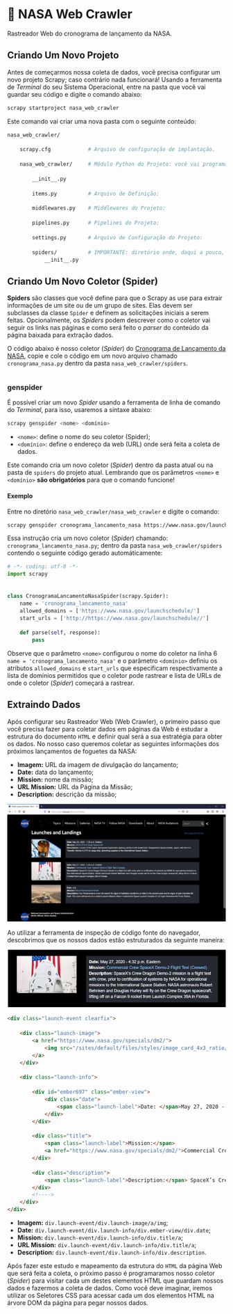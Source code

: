 # 🚀 NASA Web Crawler 

Rastreador Web do cronograma de lançamento da NASA.

## Criando Um Novo Projeto

Antes de começarmos nossa coleta de dados, você precisa configurar um novo projeto Scrapy; caso contrário nada funcionará! 
Usando a ferramenta de *Terminal* do seu Sistema Operacional, entre na pasta que você vai guardar seu código e digite o comando abaixo:

```python
scrapy startproject nasa_web_crawler
```

Este comando vai criar uma nova pasta com o seguinte conteúdo:

```bash
nasa_web_crawler/
    
    scrapy.cfg            # Arquivo de configuração de implantação.

    nasa_web_crawler/     # Módulo Python do Projeto: você vai programar seu rastreador usando os arquivos aqui dentro
        
        __init__.py

        items.py          # Arquivo de Definição:

        middlewares.py    # Middlewares do Projeto:

        pipelines.py      # Pipelines do Projeto: 

        settings.py       # Arquivo de Configuração do Projeto:

        spiders/          # IMPORTANTE: diretório onde, daqui a pouco, você colocará seus coletores (Spiders)
            __init__.py
```

## Criando Um Novo Coletor (Spider)

**Spiders** são classes que você define para que o Scrapy as use para extrair informações de um site ou de um grupo de sites. Elas devem ser subclasses da classe `Spider` e definem as solicitações iniciais a serem feitas. Opcionalmente, os *Spiders* podem descrever como o coletor vai seguir os links nas páginas e como será feito o *parser* do conteúdo da página baixada para extração dados.

O código abaixo é nosso coletor (*Spider*) do [Cronograma de Lançamento da NASA](https://www.nasa.gov/launchschedule/), copie e cole o código em um novo arquivo chamado `cronograma_nasa.py` dentro da pasta `nasa_web_crawler/spiders`.

```python

```

### genspider

É possível criar um novo *Spider* usando a ferramenta de linha de comando do *Terminal*, para isso, usaremos a sintaxe abaixo:

```bash
scrapy genspider <nome> <domínio>
```

* `<nome>`: define o nome do seu coletor (Spider);
* `<domínio>`: define o endereço da web (URL) onde será feita a coleta de dados.

Este comando cria um novo coletor (*Spider*) dentro da pasta atual ou na pasta de `spiders` do projeto atual. 
Lembrando que os parâmetros `<nome>` e `<domínio>` **são obrigatórios** para que o comando funcione!

#### Exemplo

Entre no diretório `nasa_web_crawler/nasa_web_crawler` e digite o comando:

```bash
scrapy genspider cronograma_lancamento_nasa https://www.nasa.gov/launchschedule/
```

Essa instrução cria um novo coletor (*Spider*) chamando: `cronograma_lancamento_nasa.py`; dentro da pasta `nasa_web_crawler/spiders` contendo o seguinte código gerado automáticamente:

```python
# -*- coding: utf-8 -*-
import scrapy


class CronogramaLancamentoNasaSpider(scrapy.Spider):
    name = 'cronograma_lancamento_nasa'
    allowed_domains = ['https://www.nasa.gov/launchschedule/']
    start_urls = ['http://https://www.nasa.gov/launchschedule//']

    def parse(self, response):
        pass

```

Observe que o parâmetro `<nome>` configurou o nome do coletor na linha 6 `name = 'cronograma_lancamento_nasa'` e o parâmetro `<domínio>` definiu os atributos `allowed_domains` e `start_urls` que especificam respectivamente a lista de domínios permitidos que o coletor pode rastrear e lista de URLs de onde o coletor (*Spider*) começará a rastrear.

## Extraindo Dados

Após configurar seu Rastreador Web (Web Crawler), o primeiro passo que você precisa fazer para coletar dados em páginas da Web é estudar a estrutura do documento `HTML` e definir qual será a sua estratégia para obter os dados. No nosso caso queremos coletar as seguintes informações dos próximos lançamentos de foguetes da NASA: 

* **Imagem:** URL da imagem de divulgação do lançamento;
* **Date:** data do lançamento;
* **Mission:** nome da missão;
* **URL Mission:** URL da Página da Missão; 
* **Description:** descrição da missão;

![Card de Lançamento](img/nasa_website.png "Website NASA: Cronograma de Lançamentos de Foguete")

Ao utilizar a ferramenta de inspeção de código fonte do navegador, descobrimos que os nossos dados estão estruturados da seguinte maneira:

![Card de Lançamento](img/card.png "Card dos Próximos Lançamentos de Foguete da NASA")

```html
<div class="launch-event clearfix">

    <div class="launch-image">
        <a href="https://www.nasa.gov/specials/dm2/">
            <img src="/sites/default/files/styles/image_card_4x3_ratio/public/thumbnails/image/dm2_flag_041120_dsc_1356-asretouch.jpg">
        </a>
    </div>

    <div class="launch-info">

        <div id="ember697" class="ember-view">
            <div class="date">
                <span class="launch-label">Date: </span>May 27, 2020 - 4:32 p.m. Eastern
            </div>
        </div>

        <div class="title">
            <span class="launch-label">Mission:</span>
            <a href="https://www.nasa.gov/specials/dm2/">Commercial Crew SpaceX Demo-2 Flight Test (Crewed)</a>
        </div>

        <div class="description">
            <span class="launch-label">Description:</span> SpaceX’s Crew Dragon Demo-2 mission is a flight test with crew, prior to certification of systems by NASA for operational missions to the International Space Station. NASA astronauts Robert Behnken and Douglas Hurley will fly on the Crew Dragon spacecraft, lifting off on a Falcon 9 rocket from Launch Complex 39A in Florida.
        </div>
        <!---->
    </div>
</div>
```


* **Imagem:** `div.launch-event/div.launch-image/a/img`;
* **Date:** `div.launch-event/div.launch-info/div.ember-view/div.date`;
* **Mission:** `div.launch-event/div.launch-info/div.title/a`;
* **URL Mission:** `div.launch-event/div.launch-info/div.title/a`; 
* **Description:** `div.launch-event/div.launch-info/div.description`.

Após fazer este estudo e mapeamento da estrutura do `HTML` da página Web que será feita a coleta, o próximo passo é programaramos nosso coletor (*Spider*) para visitar cada um destes elementos HTML que guardam nossos dados e fazermos a coleta de dados. Como você deve imaginar, iremos utilizar os Seletores CSS para acessar cada um dos elementos HTML na árvore DOM da página para pegar nossos dados.

